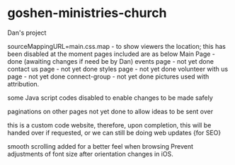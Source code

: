 # goshen-ministries-church
 Dan's project

sourceMappingURL=main.css.map - to show viewers the location; this has been disabled at the moment 
pages included are as below
Main Page - done (awaiting changes if need be by Dan)
events page - not yet done
contact us page - not yet done 
styles page - not yet done
volunteer with us page - not yet done
connect-group -  not yet done
pictures used with attribution. 

some Java script codes disabled to enable changes to be made safely

paginations on other pages not yet done to allow ideas to be sent over

this is a custom code website, therefore, upon completion, this will be handed over if requested, or we can still be 
doing web updates {for SEO} 

smooth scrolling added for a better feel when browsing 
Prevent adjustments of font size after orientation changes in iOS.

